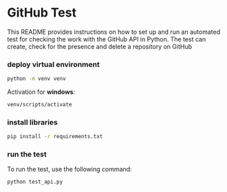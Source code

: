 # GitHub Test


This README provides instructions on how to set up and run an automated test for checking the work with the GitHub API in Python. The test can create, check for the presence and delete a repository on GitHub 


### deploy virtual environment

```bash
python -m venv venv
```

Activation for **windows**:

```bash
venv/scripts/activate
```

### install libraries

```bash
pip install -r requirements.txt
```

### run the test

To run the test, use the following command:

```bash
python test_api.py
```
